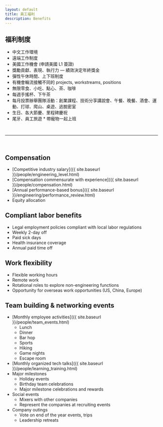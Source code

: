 ```yaml
---
layout: default
title: 員工福利
description: Benefits
---
```


## 福利制度

* 中文工作環境
* 遠端工作制度
* 美國工作機會 (申請美國 L1 簽證)
* 獎勵貢獻、表現、執行力 — 績效決定年終獎金
* 彈性午休時間、上下班制度
* 有機會輪流接觸不同的 projects, workstreams, positions 
* 無限零食、小吃、點心、茶、咖啡
* 每週手搖杯、下午茶
* 每月投票辦舉團隊活動：創業課程、技術分享講說會、午餐、晚餐、酒會、運動、打球、爬山、桌遊、逃脫密室
* 生日、各大節慶、里程碑慶祝
* 尾牙、員工旅遊
​* 帶寵物一起上班

<br>

---

<br>

## Compensation
* [Competitive industry salary]({{ site.baseurl }}/people/engineering_level.html)
* [Compensation commensurate with experience]({{ site.baseurl }}/people/compensation.html)
* [Annual performance-based bonus]({{ site.baseurl }}/engineering/performance_review.html)
* Equity allocation

## Compliant labor benefits
* Legal employment policies compliant with local labor regulations
* Weekly 2-day off
* Paid sick days
* Health insurance coverage
* Annual paid time off

## Work flexibility
* Flexible working hours
* Remote work 
* Rotational roles to explore non-engineering functions
* Opportunity for overseas work opportunities (US, China, Europe) 

## Team building & networking events
* [Monthly employee activities]({{ site.baseurl }}/people/team_events.html)
	* Lunch
	* Dinner
	* Bar hop
	* Sports
	* Hiking
	* Game nights
	* Escape room
* [Monthly organized tech talks]({{ site.baseurl }}/people/learning_training.html)
* Major milestones
	* Holiday events
	* Birthday team celebrations
	* Major milestone celebrations and rewards
* Social events
	* Mixers with other companies
	* Represent the companies at recruiting events
* Company outings
	* Vote on end of the year events, trips
	* Leadership retreats
